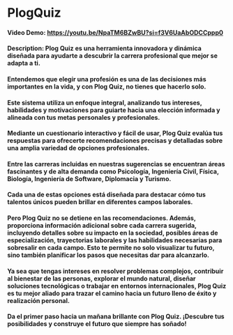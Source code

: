 # PlogQuiz
#### Video Demo: https://youtu.be/NpaTM6BZwBU?si=f3V6UaAbODCCppp0
#### Description: Plog Quiz es una herramienta innovadora y dinámica diseñada para ayudarte a descubrir la carrera profesional que mejor se adapta a ti.
#### Entendemos que elegir una profesión es una de las decisiones más importantes en la vida, y con Plog Quiz, no tienes que hacerlo solo.
#### Este sistema utiliza un enfoque integral, analizando tus intereses, habilidades y motivaciones para guiarte hacia una elección informada y alineada con tus metas personales y profesionales.

#### Mediante un cuestionario interactivo y fácil de usar, Plog Quiz evalúa tus respuestas para ofrecerte recomendaciones precisas y detalladas sobre una amplia variedad de opciones profesionales.
#### Entre las carreras incluidas en nuestras sugerencias se encuentran áreas fascinantes y de alta demanda como Psicología, Ingeniería Civil, Física, Biología, Ingeniería de Software, Diplomacia y Turismo.
#### Cada una de estas opciones está diseñada para destacar cómo tus talentos únicos pueden brillar en diferentes campos laborales.

#### Pero Plog Quiz no se detiene en las recomendaciones. Además, proporciona información adicional sobre cada carrera sugerida, incluyendo detalles sobre su impacto en la sociedad, posibles áreas de especialización, trayectorias laborales y las habilidades necesarias para sobresalir en cada campo. Esto te permite no solo visualizar tu futuro, sino también planificar los pasos que necesitas dar para alcanzarlo.

#### Ya sea que tengas intereses en resolver problemas complejos, contribuir al bienestar de las personas, explorar el mundo natural, diseñar soluciones tecnológicas o trabajar en entornos internacionales, Plog Quiz es tu mejor aliado para trazar el camino hacia un futuro lleno de éxito y realización personal.

#### Da el primer paso hacia un mañana brillante con Plog Quiz. ¡Descubre tus posibilidades y construye el futuro que siempre has soñado!
